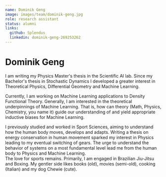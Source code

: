 ```yaml
---
name: Dominik Geng
image: images/team/dominik-geng.jpg
role: research assistant
status: alumni
links:
  github: Splendus
  linkedin: dominik-geng-269253262
---
```


# Dominik Geng

I am writing my Physics Master's thesis in the Scientific AI lab. Since my Bachelor's thesis in Stochastic Dynamics I developed a greater interest in Theoretical Physics, Differential Geometry and Machine Learning.

Currently, I am working on Machine Learning applications to Density Functional Theory. Generally, I am interested in the theoretical underpinnings of Machine Learning. That is, how can theory (Math, Physics, Chemistry, you name it) guide our understanding of and yield appropriate inductive biases for Machine Learning. 

I previously studied and worked in Sport Sciences, aiming to understand how the human body moves, develops and adapts. Writing a thesis on energy conservation in human movement sparked my interest in Physics leading to my eventual switching of gears. The urge to understand the behavior of systems on a most fundamental level lead me from the human body to Physics and Machine Learning. <br>
The love for sports remains. Primarily, I am engaged in Brazilian Jiu-Jitsu and Boxing. My gentler side likes books (old), movies (semi-old), cooking (Italian) and my dog Chewie (cute).
